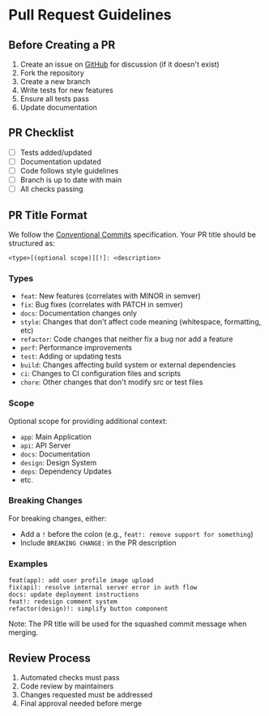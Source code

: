 # Pull Request Guidelines

## Before Creating a PR

1. Create an issue on [GitHub](https://github.com/ryuudotgg/create-ryuu-app/issues) for discussion (if it doesn't exist)
2. Fork the repository
3. Create a new branch
4. Write tests for new features
5. Ensure all tests pass
6. Update documentation

## PR Checklist

- [ ] Tests added/updated
- [ ] Documentation updated
- [ ] Code follows style guidelines
- [ ] Branch is up to date with main
- [ ] All checks passing

## PR Title Format

We follow the [Conventional Commits](https://www.conventionalcommits.org) specification. Your PR title should be structured as:

```text
<type>[(optional scope)][!]: <description>
```

### Types

- `feat`: New features (correlates with MINOR in semver)
- `fix`: Bug fixes (correlates with PATCH in semver)
- `docs`: Documentation changes only
- `style`: Changes that don't affect code meaning (whitespace, formatting, etc)
- `refactor`: Code changes that neither fix a bug nor add a feature
- `perf`: Performance improvements
- `test`: Adding or updating tests
- `build`: Changes affecting build system or external dependencies
- `ci`: Changes to CI configuration files and scripts
- `chore`: Other changes that don't modify src or test files

### Scope

Optional scope for providing additional context:

- `app`: Main Application
- `api`: API Server
- `docs`: Documentation
- `design`: Design System
- `deps`: Dependency Updates
- etc.

### Breaking Changes

For breaking changes, either:

- Add a `!` before the colon (e.g., `feat!: remove support for something`)
- Include `BREAKING CHANGE:` in the PR description

### Examples

```text
feat(app): add user profile image upload
fix(api): resolve internal server error in auth flow
docs: update deployment instructions
feat!: redesign comment system
refactor(design)!: simplify button component
```

Note: The PR title will be used for the squashed commit message when merging.

## Review Process

1. Automated checks must pass
2. Code review by maintainers
3. Changes requested must be addressed
4. Final approval needed before merge
